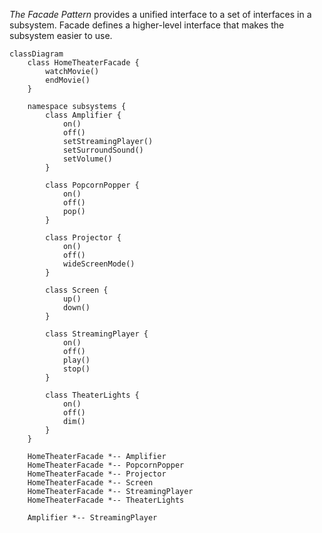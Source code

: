 *The Facade Pattern* provides a unified interface to a set of interfaces in a subsystem. Facade defines a higher-level
interface that makes the subsystem easier to use.

```mermaid
classDiagram
    class HomeTheaterFacade {
        watchMovie()
        endMovie()
    }

    namespace subsystems {
        class Amplifier {
            on()
            off()
            setStreamingPlayer()
            setSurroundSound()
            setVolume()
        }

        class PopcornPopper {
            on()
            off()
            pop()
        }

        class Projector {
            on()
            off()
            wideScreenMode()
        }

        class Screen {
            up()
            down()
        }

        class StreamingPlayer {
            on()
            off()
            play()
            stop()
        }

        class TheaterLights {
            on()
            off()
            dim()
        }
    }

    HomeTheaterFacade *-- Amplifier
    HomeTheaterFacade *-- PopcornPopper
    HomeTheaterFacade *-- Projector
    HomeTheaterFacade *-- Screen
    HomeTheaterFacade *-- StreamingPlayer
    HomeTheaterFacade *-- TheaterLights

    Amplifier *-- StreamingPlayer
```
